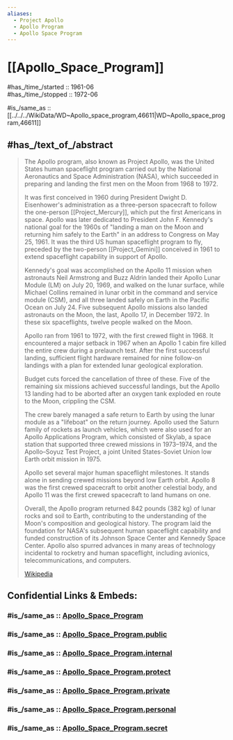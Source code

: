 ```yaml
---
aliases:
  - Project Apollo
  - Apollo Program
  - Apollo Space Program
---
```


# [[Apollo_Space_Program]]  

#has_/time_/started :: 1961-06  
#has_/time_/stopped :: 1972-06 


#is_/same_as :: [[../../../WikiData/WD~Apollo_space_program,46611|WD~Apollo_space_program,46611]] 

## #has_/text_of_/abstract 

> The Apollo program, also known as Project Apollo, 
> was the United States human spaceflight program 
> carried out by the National Aeronautics and Space Administration (NASA), 
> which succeeded in preparing and landing the first men on the Moon from 1968 to 1972. 
> 
> It was first conceived in 1960 during President Dwight D. Eisenhower's administration 
> as a three-person spacecraft to follow the one-person [[Project_Mercury]], 
> which put the first Americans in space. 
> Apollo was later dedicated to President John F. Kennedy's national goal for the 1960s of 
> "landing a man on the Moon and returning him safely to the Earth" 
> in an address to Congress on May 25, 1961. 
> It was the third US human spaceflight program to fly, 
> preceded by the two-person [[Project_Gemini]] conceived in 1961 
> to extend spaceflight capability in support of Apollo.
>
> Kennedy's goal was accomplished on the Apollo 11 mission when astronauts Neil Armstrong and Buzz Aldrin landed their Apollo Lunar Module (LM) on July 20, 1969, and walked on the lunar surface, while Michael Collins remained in lunar orbit in the command and service module (CSM), and all three landed safely on Earth in the Pacific Ocean on July 24. Five subsequent Apollo missions also landed astronauts on the Moon, the last, Apollo 17, in December 1972. In these six spaceflights, twelve people walked on the Moon.
>
> 
>
> Apollo ran from 1961 to 1972, with the first crewed flight in 1968. 
> It encountered a major setback in 1967 
> when an Apollo 1 cabin fire killed the entire crew during a prelaunch test. 
> After the first successful landing, sufficient flight hardware remained for 
> nine follow-on landings with a plan for extended lunar geological exploration. 
> 
> Budget cuts forced the cancellation of three of these. 
> Five of the remaining six missions achieved successful landings, 
> but the Apollo 13 landing had to be aborted 
> after an oxygen tank exploded en route to the Moon, crippling the CSM. 
> 
> The crew barely managed a safe return to Earth 
> by using the lunar module as a "lifeboat" on the return journey. 
> Apollo used the Saturn family of rockets as launch vehicles, 
> which were also used for an Apollo Applications Program, which consisted of Skylab, 
> a space station that supported three crewed missions in 1973–1974, 
> and the Apollo–Soyuz Test Project, 
> a joint United States-Soviet Union low Earth orbit mission in 1975.
>
> Apollo set several major human spaceflight milestones. 
> It stands alone in sending crewed missions beyond low Earth orbit. 
> Apollo 8 was the first crewed spacecraft to orbit another celestial body, 
> and Apollo 11 was the first crewed spacecraft to land humans on one.
>
> Overall, the Apollo program returned 842 pounds (382 kg) of lunar rocks and soil to Earth, 
> contributing to the understanding of the Moon's composition and geological history. 
> The program laid the foundation for NASA's subsequent human spaceflight capability 
> and funded construction of its Johnson Space Center and Kennedy Space Center. 
> Apollo also spurred advances in many 
> areas of technology incidental to rocketry and human spaceflight, 
> including avionics, telecommunications, and computers.
>
> [Wikipedia](https://en.wikipedia.org/wiki/Apollo%20program)


## Confidential Links & Embeds: 

### #is_/same_as :: [Apollo_Space_Program](/_Standards/Technology/Spaceflight/Apollo_Space_Program.md) 

### #is_/same_as :: [Apollo_Space_Program.public](/_public/Technology/Spaceflight/Apollo_Space_Program.public.md) 

### #is_/same_as :: [Apollo_Space_Program.internal](/_internal/Technology/Spaceflight/Apollo_Space_Program.internal.md) 

### #is_/same_as :: [Apollo_Space_Program.protect](/_protect/Technology/Spaceflight/Apollo_Space_Program.protect.md) 

### #is_/same_as :: [Apollo_Space_Program.private](/_private/Technology/Spaceflight/Apollo_Space_Program.private.md) 

### #is_/same_as :: [Apollo_Space_Program.personal](/_personal/Technology/Spaceflight/Apollo_Space_Program.personal.md) 

### #is_/same_as :: [Apollo_Space_Program.secret](/_secret/Technology/Spaceflight/Apollo_Space_Program.secret.md)

